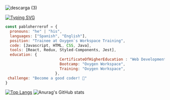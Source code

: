 
![descarga (3)](https://github.com/pabloherrerof/pabloherrerof/assets/120820455/3039e9a6-b0e5-4d92-80be-fc823b3304ac)


[![Typing SVG](https://readme-typing-svg.demolab.com?font=Fira+Code&weight=500&pause=1000&color=F7F7F7&width=435&lines=Hello+world!+)](https://git.io/typing-svg)

```javascript
const pabloherrerof = {
  pronouns: "he" | "his",
  languages: ["Spanish", "English"],
  position: "Trainee at Oxygen`s Workspace Training",
  code: [Javascript, HTML, CSS, Java],
  tools: [React, Redux, Styled-Components, Jest],
  education: {
                        CertificateOfHigherEducation : "Web Development at UOC University",
                        Bootcamp: "Oxygen Workspace",
                        Training: "Oxygen Workspace",
                      },
 challenge: "Become a good coder! 🌱"
}
```

[![Top Langs](https://github-readme-stats.vercel.app/api/top-langs/?username=pabloherrerof&theme=aura&layout=donut&text_color=F7F7F7FF)](https://github.com/anuraghazra/github-readme-stats)     ![Anurag's GitHub stats](https://github-readme-stats.vercel.app/api?username=pabloherrerof&theme=aura&show_icons=true&text_color=F7F7F7FF)

<!--
**pabloherrerof/pabloherrerof** is a ✨ _special_ ✨ repository because its `README.md` (this file) appears on your GitHub profile.




```
Here are some ideas to get you started:

- 🔭 I’m currently working on ...
- 🌱 I’m currently learning ...
- 👯 I’m looking to collaborate on ...
- 🤔 I’m looking for help with ...
- 💬 Ask me about ...
- 📫 How to reach me: ...
- 😄 Pronouns: ...
- ⚡ Fun fact: ...
-->
